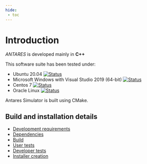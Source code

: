 ```yaml
---
hide:
 - toc
---
```


# Introduction

*ANTARES* is developed mainly in **C++**

This software suite has been tested under:

*   Ubuntu 20.04 [![Status][ubuntu_ci_svg]][ubuntu_ci_link]
*   Microsoft Windows with Visual Studio 2019 (64-bit) [![Status][windows_ci_svg]][windows_ci_link]
*   Centos 7 [![Status][centos_ci_svg]][centos_ci_link]
*   Oracle Linux [![Status][oraclelinux_ci_svg]][oraclelinux_ci_link]

Antares Simulator is built using CMake.

## Build and installation details

- [Development requirements](1-Development-requirements.md)
- [Dependencies](2-Dependencies-install.md)
- [Build](3-Build.md)
- [User tests](4-Tests-user.md)
- [Developer tests](4-Tests-dev.md)
- [Installer creation](5-Installer-creation.md)


[ubuntu_ci_svg]: https://github.com/AntaresSimulatorTeam/Antares_Simulator/workflows/Ubuntu%20CI%20(push%20and/or%20release)/badge.svg
[ubuntu_ci_link]: https://github.com/AntaresSimulatorTeam/Antares_Simulator/actions?query=workflow%3A"Ubuntu%20CI%20(push%20and/or%20release)"

[windows_ci_svg]: https://github.com/AntaresSimulatorTeam/Antares_Simulator/workflows/Windows%20CI%20(VCPKG%20and%20pre-compiled)/badge.svg
[windows_ci_link]: https://github.com/AntaresSimulatorTeam/Antares_Simulator/actions?query=workflow%3A"Windows%20CI%20(VCPKG%20and%20pre-compiled)"

[centos_ci_svg]: https://github.com/AntaresSimulatorTeam/Antares_Simulator/workflows/Centos7%20CI%20(push%20and/or%20release)/badge.svg
[centos_ci_link]: https://github.com/AntaresSimulatorTeam/Antares_Simulator/actions?query=workflow%3A"Centos7%20CI%20(push%20and/or%20release)"

[oraclelinux_ci_svg]: https://github.com/AntaresSimulatorTeam/Antares_Simulator/workflows/Oracle%208%20CI%20(push%20and/or%20release)/badge.svg
[oraclelinux_ci_link]: https://github.com/AntaresSimulatorTeam/Antares_Simulator/actions?query=workflow%3A"Oracle%208%20CI%20(push%20and/or%20release)"
